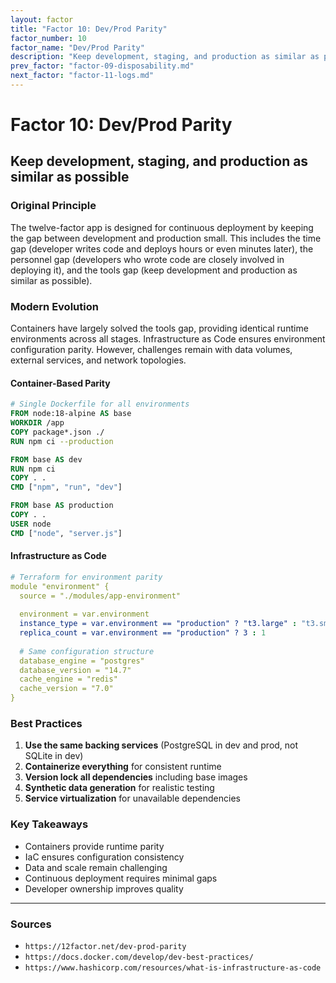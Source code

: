 ```yaml
---
layout: factor
title: "Factor 10: Dev/Prod Parity"
factor_number: 10
factor_name: "Dev/Prod Parity"
description: "Keep development, staging, and production as similar as possible"
prev_factor: "factor-09-disposability.md"
next_factor: "factor-11-logs.md"
---
```


# Factor 10: Dev/Prod Parity

## Keep development, staging, and production as similar as possible

### Original Principle

The twelve-factor app is designed for continuous deployment by keeping the gap between development and production small. This includes the time gap (developer writes code and deploys hours or even minutes later), the personnel gap (developers who wrote code are closely involved in deploying it), and the tools gap (keep development and production as similar as possible).

### Modern Evolution

Containers have largely solved the tools gap, providing identical runtime environments across all stages. Infrastructure as Code ensures environment configuration parity. However, challenges remain with data volumes, external services, and network topologies.

#### Container-Based Parity

```dockerfile
# Single Dockerfile for all environments
FROM node:18-alpine AS base
WORKDIR /app
COPY package*.json ./
RUN npm ci --production

FROM base AS dev
RUN npm ci
COPY . .
CMD ["npm", "run", "dev"]

FROM base AS production
COPY . .
USER node
CMD ["node", "server.js"]
```

#### Infrastructure as Code

```yaml
# Terraform for environment parity
module "environment" {
  source = "./modules/app-environment"
  
  environment = var.environment
  instance_type = var.environment == "production" ? "t3.large" : "t3.small"
  replica_count = var.environment == "production" ? 3 : 1
  
  # Same configuration structure
  database_engine = "postgres"
  database_version = "14.7"
  cache_engine = "redis"
  cache_version = "7.0"
}
```

### Best Practices

1. **Use the same backing services** (PostgreSQL in dev and prod, not SQLite in dev)
2. **Containerize everything** for consistent runtime
3. **Version lock all dependencies** including base images
4. **Synthetic data generation** for realistic testing
5. **Service virtualization** for unavailable dependencies

### Key Takeaways

- Containers provide runtime parity
- IaC ensures configuration consistency
- Data and scale remain challenging
- Continuous deployment requires minimal gaps
- Developer ownership improves quality

---

### Sources

- `https://12factor.net/dev-prod-parity`
- `https://docs.docker.com/develop/dev-best-practices/`
- `https://www.hashicorp.com/resources/what-is-infrastructure-as-code`